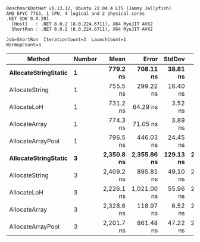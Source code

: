 ```

BenchmarkDotNet v0.13.12, Ubuntu 22.04.4 LTS (Jammy Jellyfish)
AMD EPYC 7763, 1 CPU, 4 logical and 2 physical cores
.NET SDK 8.0.201
  [Host]   : .NET 8.0.2 (8.0.224.6711), X64 RyuJIT AVX2
  ShortRun : .NET 8.0.2 (8.0.224.6711), X64 RyuJIT AVX2

Job=ShortRun  IterationCount=3  LaunchCount=1  
WarmupCount=3  

```
| Method               | Number | Mean       | Error       | StdDev    | Min        | Max        | Gen0   | Gen1   | Allocated |
|--------------------- |------- |-----------:|------------:|----------:|-----------:|-----------:|-------:|-------:|----------:|
| **AllocateStringStatic** | **1**      |   **779.2 ns** |   **708.11 ns** |  **38.81 ns** |   **736.4 ns** |   **812.0 ns** | **0.0124** | **0.0114** |   **1.02 KB** |
| AllocateString       | 1      |   755.5 ns |   299.22 ns |  16.40 ns |   737.2 ns |   768.7 ns | 0.0124 | 0.0114 |   1.02 KB |
| AllocateLoH          | 1      |   731.2 ns |    64.29 ns |   3.52 ns |   727.8 ns |   734.8 ns | 0.0124 | 0.0114 |   1.02 KB |
| AllocateArray        | 1      |   774.3 ns |    71.05 ns |   3.89 ns |   770.0 ns |   777.6 ns | 0.0124 | 0.0114 |   1.02 KB |
| AllocateArrayPool    | 1      |   796.5 ns |   446.03 ns |  24.45 ns |   781.6 ns |   824.7 ns | 0.0124 | 0.0114 |   1.02 KB |
| **AllocateStringStatic** | **3**      | **2,350.8 ns** | **2,355.86 ns** | **129.13 ns** | **2,273.9 ns** | **2,499.9 ns** | **0.0343** | **0.0305** |   **3.07 KB** |
| AllocateString       | 3      | 2,409.2 ns |   895.81 ns |  49.10 ns | 2,370.4 ns | 2,464.4 ns | 0.0343 | 0.0305 |   3.07 KB |
| AllocateLoH          | 3      | 2,226.1 ns | 1,021.00 ns |  55.96 ns | 2,168.4 ns | 2,280.2 ns | 0.0343 | 0.0305 |   3.07 KB |
| AllocateArray        | 3      | 2,328.6 ns |   118.97 ns |   6.52 ns | 2,321.3 ns | 2,333.9 ns | 0.0343 | 0.0305 |   3.07 KB |
| AllocateArrayPool    | 3      | 2,201.7 ns |   861.48 ns |  47.22 ns | 2,166.1 ns | 2,255.3 ns | 0.0343 | 0.0305 |   3.07 KB |
